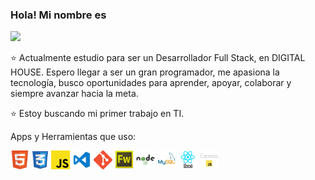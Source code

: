 ### Hola! Mi nombre es

<img src = "https://i.postimg.cc/HLj3Ttbw/GitHub2.png">

⭐️ Actualmente estudio para ser un Desarrollador Full Stack, en DIGITAL HOUSE.  Espero llegar a ser un gran programador, me apasiona la tecnología, busco oportunidades para aprender, apoyar, colaborar y siempre avanzar hacia la meta.

⭐️ Estoy buscando mi primer trabajo en TI.

Apps y Herramientas que uso: 

<a><code><img height="30" src="/img/Html.png" style="max-width: 100%;"></a></code>
<a><code><img height="30" src="/img/Css.png" style="max-width: 100%;"></a></code>
<a><code><img height="30" src="/img/Js.png" style="max-width: 100%;"></a></code>
<a><code><img height="30" src="/img/Visual.png" style="max-width: 100%;"></a></code>
<a><code><img height="30" src="/img/Git.png" style="max-width: 100%;"></a></code>
<a><code><img height="30" src="/img/Fireworks.png" style="max-width: 100%;"></a></code>
<a><code><img height="30" src="/img/Node.png" style="max-width: 100%;"></a></code>
<a><code><img height="30" src="/img/Mysql.png" style="max-width: 100%;"></a></code>
<a><code><img height="30" src="/img/React.png" style="max-width: 100%;"></a></code>
<a><code><img height="30" src="/img/Express.png" style="max-width: 100%;"></a></code>
